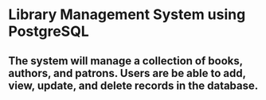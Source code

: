 #  Library Management System using PostgreSQL
## The system will manage a collection of books, authors, and patrons. Users are be able to add, view, update, and delete records in the database.

